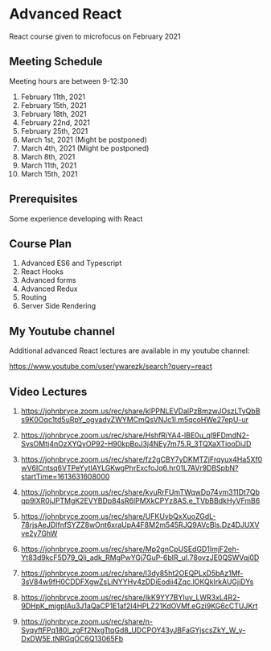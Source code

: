 # Advanced React

React course given to microfocus on February 2021

## Meeting Schedule 

Meeting hours are between 9-12:30

1. February 11th, 2021
2. February 15th, 2021
3. February 18th, 2021
4. February 22nd, 2021
5. February 25th, 2021
6. March 1st, 2021 (Might be postponed)
7. March 4th, 2021 (Might be postponed)
8. March 8th, 2021 
9. March 11th, 2021 
10. March 15th, 2021 

## Prerequisites

Some experience developing with React

## Course Plan

1. Advanced ES6 and Typescript
2. React Hooks
3. Advanced forms
4. Advanced Redux
5. Routing
6. Server Side Rendering

## My Youtube channel

Additional advanced React lectures are available in my youtube channel:

https://www.youtube.com/user/ywarezk/search?query=react

## Video Lectures

1. https://johnbryce.zoom.us/rec/share/klPPNLEVDalPzBmzwJOszLTyQbBs9K0Oqc1td5uRpY_ogvadyZWYMCmQsVNJc1I.m5qcoHWe27epU-ur

2. https://johnbryce.zoom.us/rec/share/HshfRiYA4-lBE0u_ql9FDmdN2-SysOMtj4nOzXYQyOP92-H90kpBoJ3j4NEy7m75.R_3TQXaXTiooDiJD

3. https://johnbryce.zoom.us/rec/share/fz2gCBY7yDKMTZjFrqyux4Ha5Xf0wV6ICntsq6VTPeYytIAYLGKwgPhrExcfoJq6.hr01L7AVr9DBSpbN?startTime=1613631608000

4. https://johnbryce.zoom.us/rec/share/kvuRrFUmTWqwDp74vm311Dt7Qbqp9lXR0jJPTMgK2EVYBDp84sR6lPMXkCPYz8AS.e_TVbBBdkHyVFmB6

5. https://johnbryce.zoom.us/rec/share/UFKUvbQxXuoZGdL-78rjsAeJDlfnfSYZZ8wOnt6xraUpA4F8M2m545RJQ9AVcBls.Dz4DJUXVve2y7GhW

6. https://johnbryce.zoom.us/rec/share/Mp2gnCpUSEdGD1ImjF2eh-Yt83d9kcF5D79_QIi_adk_RMgPwYGj7GuP-6bIR_uI.78ovzJE0QSWVqj0D

7. https://johnbryce.zoom.us/rec/share/l3dy85ht2OEQPLxD5bAz1Mf-3sV84w9fH0CDDFXgwZsLiNYYHy4zDDiEodii4Zqc.lOKQkIrkAUGjiDYs

8. https://johnbryce.zoom.us/rec/share/IkK9YY7BYIuv_LWR3xL4R2-9DHpK_mjgplAu3J1aQaCP1E1af2I4HPLZ21KdOVMf.eGzi9KG6cCTUJKrt

9. https://johnbryce.zoom.us/rec/share/n-SyqyftFPq180l_zgFf2NxgTtqGd8_UDCPOY43yJBFaGYjscsZkY_W_y-DxDW5E.tNRGqOC6Q13065Fb

